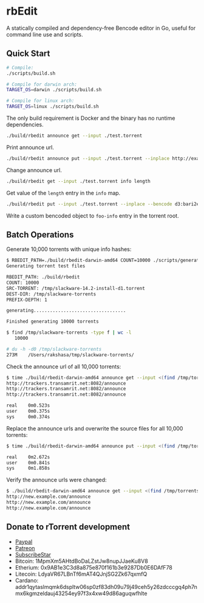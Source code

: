 rbEdit
======

A statically compiled and dependency-free Bencode editor in Go, useful for command line use and scripts.


Quick Start
-----------

```bash
# Compile:
./scripts/build.sh

# Compile for darwin arch:
TARGET_OS=darwin ./scripts/build.sh

# Compile for linux arch:
TARGET_OS=linux ./scripts/build.sh
```

The only build requirement is Docker and the binary has no runtime dependencies.

```bash
./build/rbedit announce get --input ./test.torrent
```

Print announce url.

```bash
./build/rbedit announce put --input ./test.torrent --inplace http://example.com/announce
```

Change announce url.

```bash
./build/rbedit get --input ./test.torrent info length
```

Get value of the `length` entry in the `info` map.

```bash
./build/rbedit put --input ./test.torrent --inplace --bencode d3:bari2e3:bazi3e3:fooi1ee foo-info
```

Write a custom bencoded object to `foo-info` entry in the torrent root.


Batch Operations
----------------

Generate 10,000 torrents with unique info hashes:

```bash
$ RBEDIT_PATH=./build/rbedit-darwin-amd64 COUNT=10000 ./scripts/generate-torrents.sh /tmp/slackware-14.2-install-d1.torrent /tmp/slackware-torrents
Generating torrent test files

RBEDIT_PATH: ./build/rbedit
COUNT: 10000
SRC-TORRENT: /tmp/slackware-14.2-install-d1.torrent
DEST-DIR: /tmp/slackware-torrents
PREFIX-DEPTH: 1

generating..................................

Finished generating 10000 torrents

$ find /tmp/slackware-torrents -type f | wc -l
   10000

# du -h -d0 /tmp/slackware-torrents
273M    /Users/rakshasa/tmp/slackware-torrents/
```

Check the announce url of all 10,000 torrents:

```bash
$ time ./build/rbedit-darwin-amd64 announce get --input <(find /tmp/torrents -type f) --batch | tail -n3
http://trackers.transamrit.net:8082/announce
http://trackers.transamrit.net:8082/announce
http://trackers.transamrit.net:8082/announce

real    0m0.523s
user    0m0.375s
sys     0m0.374s
```

Replace the announce urls and overwrite the source files for all 10,000 torrents:

```bash
$ time ./build/rbedit-darwin-amd64 announce put --input <(find /tmp/torrents -type f) --batch --inplace http://new.example.com/announce

real    0m2.672s
user    0m0.841s
sys     0m1.858s
```

Verify the announce urls were changed:

```bash
$ ./build/rbedit-darwin-amd64 announce get --input <(find /tmp/torrents -type f) --batch | tail -n3
http://new.example.com/announce
http://new.example.com/announce
http://new.example.com/announce
```


Donate to rTorrent development
------------------------------

 * [Paypal](https://paypal.me/jarisundelljp)
 * [Patreon](https://www.patreon.com/rtorrent)
 * [SubscribeStar](https://www.subscribestar.com/rtorrent)
 * Bitcoin: 1MpmXm5AHtdBoDaLZstJw8nupJJaeKu8V8
 * Etherium: 0x9AB1e3C3d8a875e870f161b3e9287Db0E6DAfF78
 * Litecoin: LdyaVR67LBnTf6mAT4QJnjSG2Zk67qxmfQ
 * Cardano: addr1qytaslmqmk6dspltw06sp0zf83dh09u79j49ceh5y26zdcccgq4ph7nmx6kgmzeldauj43254ey97f3x4xw49d86aguqwfhlte
